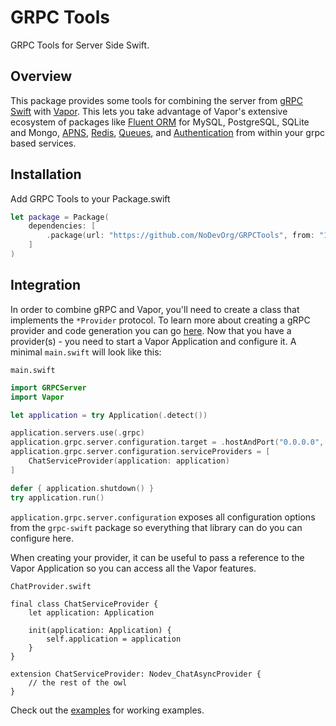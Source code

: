 # GRPC Tools

GRPC Tools for Server Side Swift.

## Overview

This package provides some tools for combining the server from [gRPC Swift](https://github.com/grpc/grpc-swift) with [Vapor](https://github.com/vapor/vapor). This lets you take advantage of Vapor's extensive ecosystem of packages like [Fluent ORM](https://github.com/vapor/fluent) for MySQL, PostgreSQL, SQLite and Mongo, [APNS](https://github.com/vapor/apns), [Redis](https://github.com/vapor/redis), [Queues](https://docs.vapor.codes/advanced/queues/), and [Authentication](https://docs.vapor.codes/security/authentication/) from within your grpc based services.

## Installation

Add GRPC Tools to your Package.swift

```swift
let package = Package(
    dependencies: [
        .package(url: "https://github.com/NoDevOrg/GRPCTools", from: "1.0.0"),
    ]
)
```

## Integration

In order to combine gRPC and Vapor, you'll need to create a class that implements the `*Provider` protocol. To learn more about creating a gRPC provider and code generation you can go [here](./Docs/CodeGen.md). Now that you have a provider(s) - you need to start a Vapor Application and configure it. A minimal `main.swift` will look like this:

`main.swift`

```swift
import GRPCServer
import Vapor

let application = try Application(.detect())

application.servers.use(.grpc)
application.grpc.server.configuration.target = .hostAndPort("0.0.0.0", 9001)
application.grpc.server.configuration.serviceProviders = [
    ChatServiceProvider(application: application)
]

defer { application.shutdown() }
try application.run()
```

`application.grpc.server.configuration` exposes all configuration options from the `grpc-swift` package so everything that library can do you can configure here.

When creating your provider, it can be useful to pass a reference to the Vapor Application so you can access all the Vapor features.

`ChatProvider.swift`

```
final class ChatServiceProvider {
    let application: Application

    init(application: Application) {
        self.application = application
    }
}

extension ChatServiceProvider: Nodev_ChatAsyncProvider {
    // the rest of the owl
}
```

Check out the [examples](./Examples/) for working examples.
